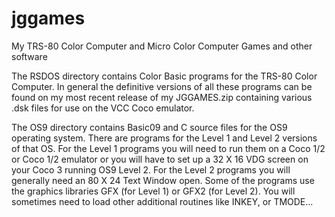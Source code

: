 # jggames
My TRS-80 Color Computer and Micro Color Computer Games and other software

The RSDOS directory contains Color Basic programs for the TRS-80 Color Computer.  In general the definitive versions of all these programs can be found
on my most recent release of my JGGAMES.zip containing various .dsk files for use on the VCC Coco emulator.

The OS9 directory contains Basic09 and C source files for the OS9 operating system. There are programs for the Level 1 and Level 2 versions of that OS.
For the Level 1 programs you will need to run them on a Coco 1/2 or Coco 1/2 emulator or you will have to set up a 32 X 16 VDG screen on your Coco 3 running OS9 Level 2.
For the Level 2 programs you will generally need an 80 X 24 Text Window open. Some of the programs use the graphics libraries GFX (for Level 1) or GFX2 (for Level 2).
You will sometimes need to load other additional routines like INKEY, or TMODE...
